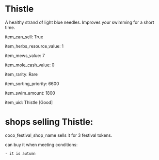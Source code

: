 # Thistle

A healthy strand of light blue needles. Improves your swimming for a short time.

item_can_sell: True

item_herbs_resource_value: 1

item_mews_value: 7

item_mole_cash_value: 0

item_rarity: Rare

item_sorting_priority: 6600

item_swim_amount: 1800

item_uid: Thistle [Good]

# shops selling Thistle:

coco_festival_shop_name sells it for 3 festival tokens.

  can buy it when meeting conditions: 

    - it is autumn